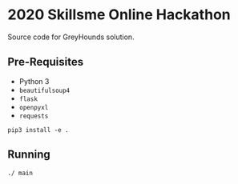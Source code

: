 # 2020 Skillsme Online Hackathon
Source code for GreyHounds solution.

## Pre-Requisites
* Python 3
* `beautifulsoup4`
* `flask`
* `openpyxl`
* `requests`
```
pip3 install -e .
```

## Running
```
./ main
```
